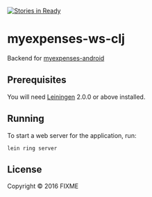 [![Stories in Ready](https://badge.waffle.io/jonathanrz/myexpenses-ws-clj.svg?label=ready&title=Ready)](http://waffle.io/jonathanrz/myexpenses-ws-clj)

# myexpenses-ws-clj

Backend for [myexpenses-android][]

[myexpenses-android]: https://github.com/jonathanrz/myexpenses-android

## Prerequisites

You will need [Leiningen][] 2.0.0 or above installed.

[leiningen]: https://github.com/technomancy/leiningen

## Running

To start a web server for the application, run:

    lein ring server

## License

Copyright © 2016 FIXME

